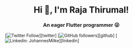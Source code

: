 <h1 align="center"> Hi 👋, I'm Raja Thirumal!</h1>
<h3 align="center">An eager Flutter programmer 😜</h3>


[![Twitter Follow](https://img.shields.io/twitter/follow/rajathirumal?color=1DA1F2&label=Followers&logo=twitter&style=for-the-badge)][twitter]
[![GitHub followers](https://img.shields.io/github/followers/rajathirumal?logo=GitHub&style=for-the-badge)][github]
[![Linkedin: JohannesMilke](https://img.shields.io/badge/-CONNECT-blue?style=for-the-badge&logo=Linkedin&link=https://www.linkedin.com/in/rajathirumal/)][linkedin]

<!--
**rajathirumal/rajathirumal** is a ✨ _special_ ✨ repository because its `README.md` (this file) appears on your GitHub profile.

Here are some ideas to get you started:

- 🔭 I’m currently working on ...
- 🌱 I’m currently learning ...
- 👯 I’m looking to collaborate on ...
- 🤔 I’m looking for help with ...
- 💬 Ask me about ...
- 📫 How to reach me: ...
- 😄 Pronouns: ...
- ⚡ Fun fact: ...
-->
